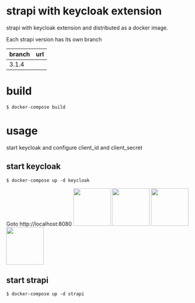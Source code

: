 # strapi with keycloak extension
strapi with keycloak extension and distributed as a docker image.

Each strapi version has its own branch

| branch | url | 
| --     | -- |
| 3.1.4 | |

# build
```
$ docker-compose build
```

# usage 
start keycloak and configure client_id and client_secret 
## start keycloak
```
$ docker-compose up -d keycloak
```
Goto http://localhost:8080
<img src="ttps://github.com/marcelmaatkamp/strapi-extension-keycloak/raw/master/docs/images/keycloak_login.png" width="100" height="100"/>
<img src="ttps://github.com/marcelmaatkamp/strapi-extension-keycloak/raw/master/docs/images/keycloak_clientid_create.png" width="100" height="100"/>
<img src="ttps://github.com/marcelmaatkamp/strapi-extension-keycloak/raw/master/docs/images/keycloak_clientid_clientid.png" width="100" height="100"/>
<img src="ttps://github.com/marcelmaatkamp/strapi-extension-keycloak/raw/master/docs/images/keycloak_clientid_clientsecret.png" width="100" height="100"/>

## start strapi
```
$ docker-compose up -d strapi
```
